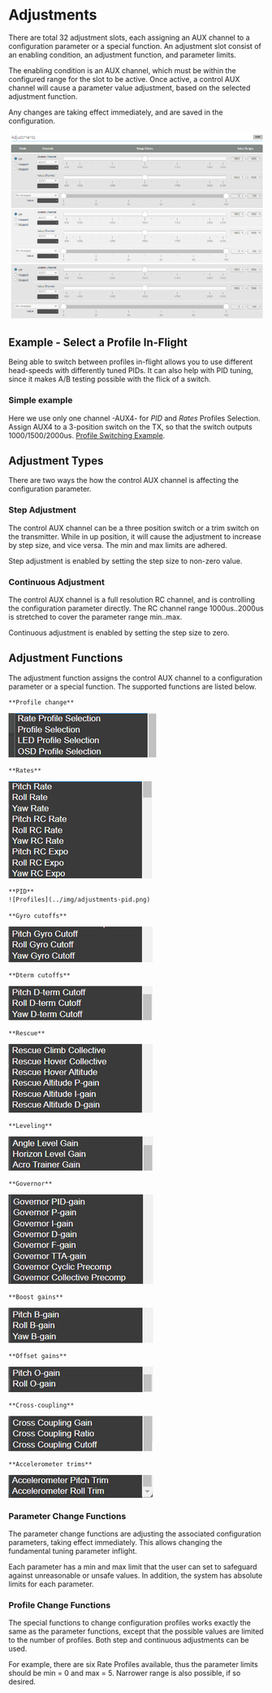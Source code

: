 # Adjustments

There are total 32 adjustment slots, each assigning an AUX channel to a configuration parameter or a special function. An adjustment slot consist of an enabling condition, an adjustment function, and parameter limits.

The enabling condition is an AUX channel, which must be within the configured range for the slot to be active. Once active, a control AUX channel will cause a parameter value adjustment, based on the selected adjustment function.

Any changes are taking effect immediately, and are saved in the configuration.

![Adjustments Tab](../img/adjustments-main.png)


## Example - Select a Profile In-Flight

Being able to switch between profiles in-flight allows you to use different head-speeds with differently tuned PIDs. It can also help with PID tuning, since it makes A/B testing possible with the flick of a switch.

### Simple example

Here we use only one channel -AUX4- for *PID* and *Rates* Profiles Selection. Assign AUX4 to a 3-position switch on the TX, so that the switch outputs 1000/1500/2000us. [Profile Switching Example](/docs/setup/Profile-switching-example.md).

## Adjustment Types

There are two ways the how the control AUX channel is affecting the configuration parameter.

### Step Adjustment

The control AUX channel can be a three position switch or a trim switch on the transmitter. While in up position, it will cause the adjustment to increase by step size, and vice versa. The min and max limits are adhered.

Step adjustment is enabled by setting the step size to non-zero value.

### Continuous Adjustment

The control AUX channel is a full resolution RC channel, and is controlling the configuration parameter directly. The RC channel range 1000us..2000us is stretched to cover the parameter range min..max.

Continuous adjustment is enabled by setting the step size to zero.

## Adjustment Functions

The adjustment function assigns the control AUX channel to a configuration parameter or a special function. The supported functions are listed below.

    **Profile change**  
![Profiles](../img/adjustments-profiles.png)  

    **Rates**  
![Profiles](../img/adjustments-rates.png)  

    **PID**  
    ![Profiles](../img/adjustments-pid.png)  

    **Gyro cutoffs**  
![Profiles](../img/adjustments-cuttoff.png)  

    **Dterm cutoffs**  
![Profiles](../img/adjustments-dterm.png)  

    **Rescue**  
![Profiles](../img/adjustments-rescue.png)  

    **Leveling**  
![Profiles](../img/adjustments-level.png)  

    **Governor**  
![Profiles](../img/adjustments-gov.png)  

    **Boost gains**  
![Profiles](../img/adjustments-boost.png)  

    **Offset gains**  
![Profiles](../img/adjustments-offset.png)  

    **Cross-coupling**  
![Profiles](../img/adjustments-coupling.png)  

    **Accelerometer trims**  
![Profiles](../img/adjustments-trim.png)  


### Parameter Change Functions

The parameter change functions are adjusting the associated configuration parameters, taking effect immediately. This allows changing the fundamental tuning parameter inflight.

Each parameter has a min and max limit that the user can set to safeguard against unreasonable or unsafe values. In addition, the system has absolute limits for each parameter.

### Profile Change Functions

The special functions to change configuration profiles works exactly the same as the parameter functions, except that the possible values are limited to the number of profiles. Both step and continuous adjustments can be used.

For example, there are six Rate Profiles available, thus the parameter limits should be min = 0 and max = 5. Narrower range is also possible, if so desired.

